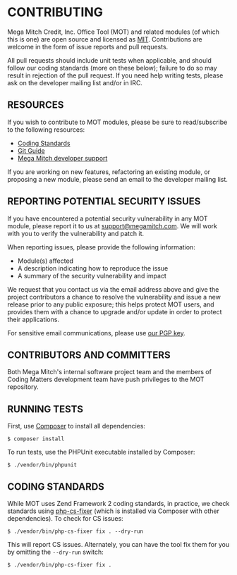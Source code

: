# CONTRIBUTING

Mega Mitch Credit, Inc. Office Tool (MOT) and related modules (of which this is one) are open source and licensed
as [MIT](http://opensource.org/licenses/MIT). Contributions
are welcome in the form of issue reports and pull requests.

All pull requests should include unit tests when applicable, and should follow
our coding standards (more on these below); failure to do so may result in
rejection of the pull request. If you need help writing tests, please ask on the
developer mailing list and/or in IRC.

## RESOURCES

If you wish to contribute to MOT modules, please be sure to
read/subscribe to the following resources:

 -  [Coding Standards](https://github.com/zendframework/zf2/wiki/Coding-Standards)
 -  [Git Guide](https://github.com/megamitch/MMCI_Philippines/blob/master/README-GIT.md)
 -  [Mega Mitch developer support](mailto:support@megamitch.com)

If you are working on new features, refactoring an existing module, or proposing
a new module, please send an email to the developer mailing list.

## REPORTING POTENTIAL SECURITY ISSUES

If you have encountered a potential security vulnerability in any MOT
module, please report it to us at [support@megamitch.com](mailto:support@megamitch.com).
We will work with you to verify the vulnerability and patch it.

When reporting issues, please provide the following information:

- Module(s) affected
- A description indicating how to reproduce the issue
- A summary of the security vulnerability and impact

We request that you contact us via the email address above and give the project
contributors a chance to resolve the vulnerability and issue a new release prior
to any public exposure; this helps protect MOT users, and provides them
with a chance to upgrade and/or update in order to protect their applications.

For sensitive email communications, please use 
[our PGP key](http://megamitch.com/security-pgp-key.asc).

## CONTRIBUTORS AND COMMITTERS

Both Mega Mitch's internal software project team and the members of Coding Matters development
team have push privileges to the MOT repository.

## RUNNING TESTS

First, use [Composer](https://getcomposer.org) to install all dependencies:

```console
$ composer install
```

To run tests, use the PHPUnit executable installed by Composer:

```console
$ ./vendor/bin/phpunit
```

## CODING STANDARDS

While MOT uses Zend Framework 2 coding standards, in practice, we check
standards using [php-cs-fixer](https://github.com/fabpot/PHP-CS-Fixer) (which is
installed via Composer with other dependencies). To check for CS issues:

```console
$ ./vendor/bin/php-cs-fixer fix . --dry-run
```

This will report CS issues. Alternately, you can have the tool fix them for you
by omitting the `--dry-run` switch:

```console
$ ./vendor/bin/php-cs-fixer fix .
```